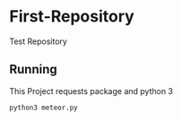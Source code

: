 # First-Repository
Test Repository

## Running

This Project requests package and python 3

`python3 meteor.py`
